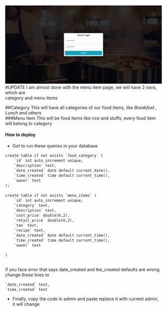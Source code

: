 ![alt text](admin/assets/bg/app.png)
#UPDATE
I am almost done with the menu item page, we will have 2 navs, which are <br> 
category and menu items

##Category
This will have all categories of our food items, like *Breakfast , Lunch and others*<br>
###Menu Item
This will be food items like rice and stuffs, every food item will belong to category


#### How to deploy
* Got to run these queries in your database <br> 
```
create table if not exists `food_category` (
    `id` int auto_increment unique,
    `description` text,
    `date_created` date default current_date(),
    `time_created` time default current_time(),
    `owner` text
);

create table if not exists `menu_items` (
    `id` int auto_increment unique,
    `category` text,
    `description` text,
    `cost_price` double(6,2),
    `retail_price` double(6,2),
    `tax` text,
    `recipe` text,
    `date_created` date default current_time(),
    `time_created` time default current_time(),
    `owner` text

)


```

if you face error that says date_created and tke_created defaults are wrong change those lines to<br>
```
`date_created` text,
`time_created` text
```

* Finally, copy the code in admin and paste replace it with current admin, it will change
